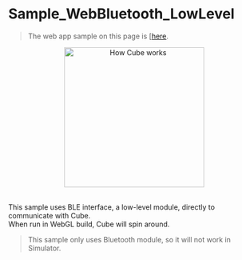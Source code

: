 # Sample_WebBluetooth_LowLevel

> The web app sample on this page is [[here](https://morikatron.github.io/t4u/sample/webgl/web-bluetooth).

<div align="center">
<img height=280 src="../../../../../../docs/res/samples/real.gif" title="How Cube works" alt="How Cube works">
</div>

<br>

This sample uses BLE interface, a low-level module, directly to communicate with Cube.<br>
When run in WebGL build, Cube will spin around.

> This sample only uses Bluetooth module, so it will not work in Simulator.
